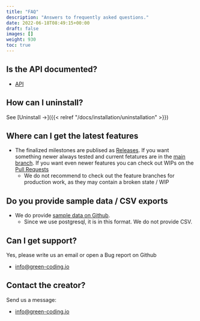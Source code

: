 ```yaml
---
title: "FAQ"
description: "Answers to frequently asked questions."
date: 2022-06-18T08:49:15+00:00
draft: false
images: []
weight: 930
toc: true
---
```


## Is the API documented?

- [API](https://api.green-coding.io)

## How can I uninstall?

See [Uninstall →]({{< relref "/docs/installation/uninstallation" >}})

## Where can I get the latest features

- The finalized milestones are publised as [Releases](https://github.com/green-coding-solutions/green-metrics-tool/releases). If you want something newer always tested and current fetatures are in the [main branch](https://github.com/green-coding-solutions/green-metrics-tool/tree/main). If you want even newer features you can check out WIPs on the [Pull Requests](https://github.com/green-coding-solutions/green-metrics-tool/pulls)
  + We do not recommend to check out the feature branches for production work, as they may contain a broken state / WIP

## Do you provide sample data / CSV exports

- We do provide [sample data on Github](https://github.com/green-coding-solutions/green-metrics-tool/tree/main/data).
  + Since we use postgresql, it is in this format. We do not provide CSV.

## Can I get support?

Yes, please write us an email or open a Bug report on Github

- [info@green-coding.io](mailto:info@green-coding.io)

## Contact the creator?

Send us a message:

- [info@green-coding.io](mailto:info@green-coding.io)
